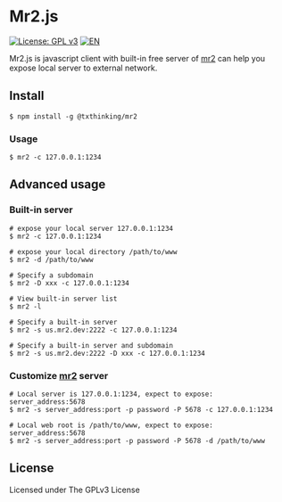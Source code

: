 # Mr2.js

[![License: GPL v3](https://img.shields.io/badge/License-GPL%20v3-blue.svg)](http://www.gnu.org/licenses/gpl-3.0)
[![EN](https://img.shields.io/badge/%E4%B8%AD%E6%96%87-README-blue.svg)](https://github.com/txthinking/mr2.js/blob/master/README_zh.md)

Mr2.js is javascript client with built-in free server of [mr2](https://github.com/txthinking/mr2) can help you expose local server to external network.

## Install

```
$ npm install -g @txthinking/mr2
```

### Usage

```
$ mr2 -c 127.0.0.1:1234
```

## Advanced usage

### Built-in server

```
# expose your local server 127.0.0.1:1234
$ mr2 -c 127.0.0.1:1234
```

```
# expose your local directory /path/to/www
$ mr2 -d /path/to/www
```

```
# Specify a subdomain
$ mr2 -D xxx -c 127.0.0.1:1234
```

```
# View built-in server list
$ mr2 -l
```

```
# Specify a built-in server
$ mr2 -s us.mr2.dev:2222 -c 127.0.0.1:1234
```

```
# Specify a built-in server and subdomain
$ mr2 -s us.mr2.dev:2222 -D xxx -c 127.0.0.1:1234
```

### Customize [mr2](https://github.com/txthinking/mr2) server

```
# Local server is 127.0.0.1:1234, expect to expose: server_address:5678
$ mr2 -s server_address:port -p password -P 5678 -c 127.0.0.1:1234
```

```
# Local web root is /path/to/www, expect to expose: server_address:5678
$ mr2 -s server_address:port -p password -P 5678 -d /path/to/www
```

## License

Licensed under The GPLv3 License
